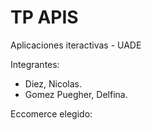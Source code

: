 # TP APIS
 Aplicaciones iteractivas - UADE

Integrantes:
- Diez, Nicolas.
- Gomez Puegher, Delfina.

Eccomerce elegido:
